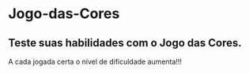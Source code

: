 # Jogo-das-Cores

## Teste suas habilidades com o Jogo das Cores.

A cada jogada  certa o nível de dificuldade aumenta!!!
